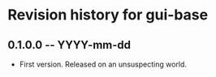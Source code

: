 # Revision history for gui-base

## 0.1.0.0 -- YYYY-mm-dd

* First version. Released on an unsuspecting world.
